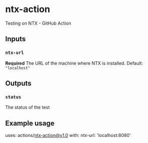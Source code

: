 # ntx-action
Testing on NTX - GitHub Action

## Inputs

### `ntx-url`

**Required** The URL of the machine where NTX is installed. Default: `"localhost"`

## Outputs

### `status`

The status of the test

## Example usage

uses: actions/ntx-action@v1.0
with:
  ntx-url: 'localhost:8080'
